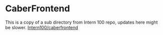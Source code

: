 # CaberFrontend
This is a copy of a sub directory from Intern 100 repo, updates here might be slower. 
[Intern100/caberfrontend](https://github.com/aslamcodes/Intern100/tree/main/10th-June-2024%20(Day%2042)/Task/caber-frontend)
